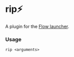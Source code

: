 rip⚡
==================

A plugin for the [Flow launcher](https://github.com/Flow-Launcher/Flow.Launcher).

### Usage

    rip <arguments>
